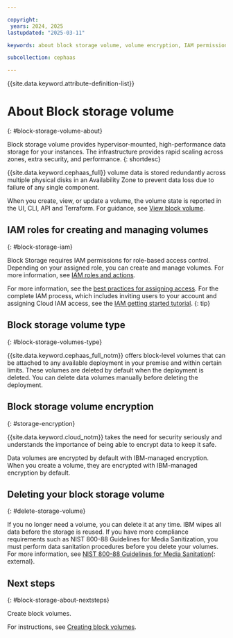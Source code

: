 ```yaml
---

copyright:
 years: 2024, 2025
lastupdated: "2025-03-11"

keywords: about block storage volume, volume encryption, IAM permissions for block storage volume, ceph as a service

subcollection: cephaas

---
```


{{site.data.keyword.attribute-definition-list}}


# About Block storage volume
{: #block-storage-volume-about}

Block storage volume provides hypervisor-mounted, high-performance data storage for your instances. The infrastructure provides rapid scaling across zones, extra security, and performance.
{: shortdesc}

{{site.data.keyword.cephaas_full}} volume data is stored redundantly across multiple physical disks in an Availability Zone to prevent data loss due to failure of any single component.

When you create, view, or update a volume, the volume state is reported in the UI, CLI, API and Terraform. For guidance, see [View block volume](/docs/cephaas?topic=cephaas-view-volume).


## IAM roles for creating and managing volumes
{: #block-storage-iam}

Block Storage requires IAM permissions for role-based access control. Depending on your assigned role, you can create and manage volumes. For more information, see [IAM roles and actions](/docs/cephaas?topic=cephaas-managing-iam).

For more information, see the [best practices for assigning access](/docs/account?topic=account-account_setup#account_setup). For the complete IAM process, which includes inviting users to your account and assigning Cloud IAM access, see the [IAM getting started tutorial](/docs/account?topic=account-iamoverview).
{: tip}


## Block storage volume type
{: #block-storage-volumes-type}

{{site.data.keyword.cephaas_full_notm}} offers block-level volumes that can be attached to any available deployment in your premise and within certain limits. These volumes are deleted by default when the deployment is deleted. You can delete data volumes manually before deleting the deployment.


## Block storage volume encryption
{: #storage-encryption}

{{site.data.keyword.cloud_notm}} takes the need for security seriously and understands the importance of being able to encrypt data to keep it safe.

Data volumes are encrypted by default with IBM-managed encryption. When you create a volume, they are encrypted with IBM-managed encryption by default.


## Deleting your block storage volume
{: #delete-storage-volume}

If you no longer need a volume, you can delete it at any time. IBM wipes all data before the storage is reused. If you have more compliance requirements such as NIST 800-88 Guidelines for Media Sanitization, you must perform data sanitation procedures before you delete your volumes. For more information, see [NIST 800-88 Guidelines for Media Sanitation](https://csrc.nist.gov/pubs/sp/800/88/r1/final){: external}.

## Next steps
{: #block-storage-about-nextsteps}

Create block volumes.

For instructions, see [Creating block volumes](/docs/cephaas?topic=cephaas-creating-block-volume&interface=ui).
